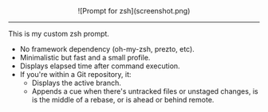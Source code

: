 <center>![Prompt for zsh](screenshot.png)</center>

---

This is my custom zsh prompt.

- No framework dependency (oh-my-zsh, prezto, etc).
- Minimalistic but fast and a small profile.
- Displays elapsed time after command execution.
- If you're within a Git repository, it:
    - Displays the active branch.
    - Appends a cue when there's untracked files or unstaged changes, is is the middle of a rebase, or is ahead or behind remote.
